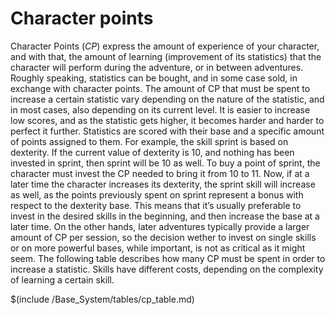 # Character points

Character Points (*CP*) express the amount of experience of your character, and with that, the amount of learning (improvement of its statistics) that the character will perform during the adventure, or in between adventures.
Roughly speaking, statistics can be bought, and in some case sold, in exchange with character points.
The amount of CP that must be spent to increase a certain statistic vary depending on the nature of the statistic, and in most cases, also depending on its current level. It is easier to increase low scores, and as the statistic gets higher, it becomes harder and harder to perfect it further.
Statistics are scored with their base and a specific amount of points assigned to them. For example, the skill sprint is based on dexterity. If the current value of dexterity is 10, and nothing has been invested in sprint, then sprint will be 10 as well. To buy a point of sprint, the character must invest the CP needed to bring it from 10 to 11. Now, if at a later time the character increases its dexterity, the sprint skill will increase as well, as the points previously spent on sprint represent a bonus with respect to the dexterity base.
This means that it’s usually preferable to invest in the desired skills in the beginning, and then increase the base at a later time. On the other hands, later adventures typically provide a larger amount of CP per session, so the decision wether to invest on single skills or on more powerful bases, while important, is not as critical as it might seem.
The following table describes how many CP must be spent in order to increase a statistic. Skills have different costs, depending on the complexity of learning a certain skill.

$(include /Base_System/tables/cp_table.md)

